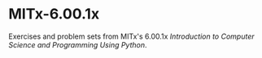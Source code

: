 # MITx-6.00.1x

Exercises and problem sets from MITx's 6.00.1x *Introduction to Computer Science and Programming Using Python*.
